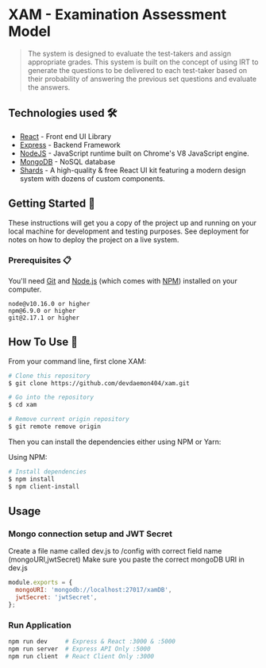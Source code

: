 # XAM - Examination Assessment Model

> The system is designed to evaluate the test-takers and assign appropriate grades. This system is built on the concept of using IRT to generate the questions to be delivered to each test-taker based on their probability of answering the previous set questions and evaluate the answers.

## Technologies used 🛠️

- [React](https://reactjs.org/) - Front end UI Library
- [Express](https://expressjs.com/en/starter/installing.html) - Backend Framework
- [NodeJS](https://nodejs.org/en/docs/) - JavaScript runtime built on Chrome's V8 JavaScript engine.
- [MongoDB](https://docs.mongodb.com/manual/) - NoSQL database
- [Shards](https://scrollrevealjs.org/) - A high-quality & free React UI kit featuring a modern design system with dozens of custom components.

## Getting Started 🚀

These instructions will get you a copy of the project up and running on your local machine for development and testing purposes. See deployment for notes on how to deploy the project on a live system.

### Prerequisites 📋

You'll need [Git](https://git-scm.com) and [Node.js](https://nodejs.org/en/download/) (which comes with [NPM](http://npmjs.com)) installed on your computer.

```
node@v10.16.0 or higher
npm@6.9.0 or higher
git@2.17.1 or higher
```

## How To Use 🔧

From your command line, first clone XAM:

```bash
# Clone this repository
$ git clone https://github.com/devdaemon404/xam.git

# Go into the repository
$ cd xam

# Remove current origin repository
$ git remote remove origin
```

Then you can install the dependencies either using NPM or Yarn:

Using NPM:

```bash
# Install dependencies
$ npm install
$ npm client-install

```

## Usage

### Mongo connection setup and JWT Secret

Create a file name called dev.js to /config with correct field name (mongoURI,jwtSecret)
Make sure you paste the correct mongoDB URI in dev.js

```js
module.exports = {
  mongoURI: 'mongodb://localhost:27017/xamDB',
  jwtSecret: 'jwtSecret',
};
```

### Run Application

```bash
npm run dev     # Express & React :3000 & :5000
npm run server  # Express API Only :5000
npm run client  # React Client Only :3000

```
